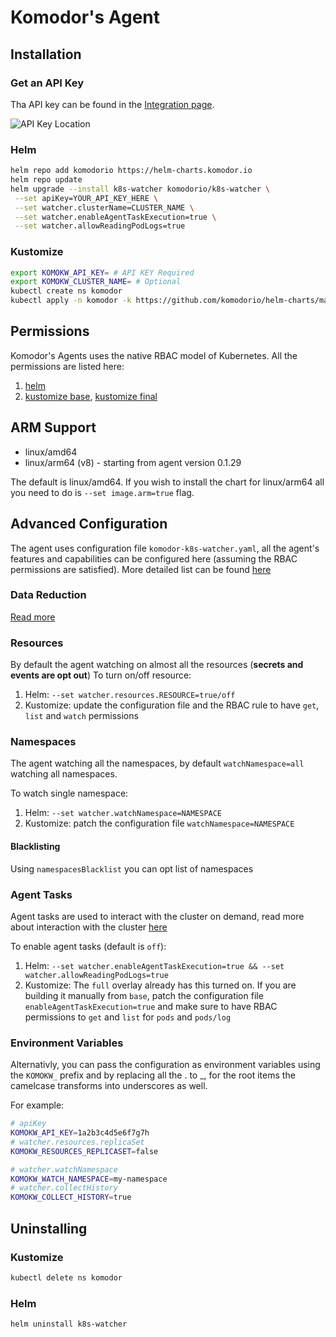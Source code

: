 # Komodor's Agent

## Installation


### Get an API Key
Tha API key can be found in the [Integration page](https://app.komodor.com/main/integration).

![API Key Location](./img/api_key_location.png)

### Helm

```bash
helm repo add komodorio https://helm-charts.komodor.io
helm repo update
helm upgrade --install k8s-watcher komodorio/k8s-watcher \
 --set apiKey=YOUR_API_KEY_HERE \
 --set watcher.clusterName=CLUSTER_NAME \
 --set watcher.enableAgentTaskExecution=true \
 --set watcher.allowReadingPodLogs=true

```

### Kustomize

```bash
export KOMOKW_API_KEY= # API KEY Required
export KOMOKW_CLUSTER_NAME= # Optional
kubectl create ns komodor
kubectl apply -n komodor -k https://github.com/komodorio/helm-charts/manifests/overlays/full/?ref=master
```


## Permissions
Komodor's Agents uses the native RBAC model of Kubernetes. All the permissions are listed here:

1. [helm](https://github.com/komodorio/helm-charts/blob/master/charts/k8s-watcher/templates/clusterrole.yaml)
2. [kustomize base](https://github.com/komodorio/helm-charts/blob/master/manifests/base/clusterrole.yaml), [kustomize final](https://github.com/komodorio/helm-charts/blob/master/manifests/overlays/full/logs-reader.cr.yaml)


## ARM Support

* linux/amd64
* linux/arm64 (v8) - starting from agent version 0.1.29

The default is linux/amd64. If you wish to install the chart for linux/arm64 all you need to do is `--set image.arm=true` flag.

## Advanced Configuration

The agent uses configuration file `komodor-k8s-watcher.yaml`, all the agent's features and capabilities can be configured here (assuming the RBAC permissions are satisfied).
More detailed list can be found [here](https://github.com/komodorio/helm-charts/tree/master/charts/k8s-watcher#configuration)

### Data Reduction
[Read more](./Sensitive-Information-Redaction.md)

### Resources
By default the agent watching on almost all the resources (**secrets and events are opt out**)
To turn on/off resource:

1. Helm: `--set watcher.resources.RESOURCE=true/off`
2. Kustomize: update the configuration file and the RBAC rule to have `get`, `list` and `watch` permissions

### Namespaces
The agent watching all the namespaces, by default `watchNamespace=all` watching all namespaces.

To watch single namespace:

1. Helm: `--set watcher.watchNamespace=NAMESPACE`
2. Kustomize: patch the configuration file `watchNamespace=NAMESPACE`

#### Blacklisting
Using `namespacesBlacklist` you can opt list of namespaces


### Agent Tasks
Agent tasks are used to interact with the cluster on demand, read more about interaction with the cluster [here](./Interaction-With-The-Cluster.md)

To enable agent tasks (default is `off`):

1. Helm: `--set watcher.enableAgentTaskExecution=true && --set watcher.allowReadingPodLogs=true`
2. Kustomize: The `full` overlay already has this turned on. If you are building it manually from `base`, patch the configuration file `enableAgentTaskExecution=true` and make sure to have RBAC permissions to `get` and `list` for `pods` and `pods/log`


### Environment Variables
Alternativly, you can pass the configuration as environment variables using the `KOMOKW_` prefix and by replacing all the . to _, for the root items the camelcase transforms into underscores as well.

For example:
```bash
# apiKey
KOMOKW_API_KEY=1a2b3c4d5e6f7g7h
# watcher.resources.replicaSet
KOMOKW_RESOURCES_REPLICASET=false

# watcher.watchNamespace
KOMOKW_WATCH_NAMESPACE=my-namespace
# watcher.collectHistory
KOMOKW_COLLECT_HISTORY=true
```



## Uninstalling

### Kustomize
```bash
kubectl delete ns komodor
```

### Helm
```bash
helm uninstall k8s-watcher
```
